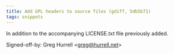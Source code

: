 ```yaml
---
title: Add GPL headers to source files (gdiff, 5db5b71)
tags: snippets
---
```


In addition to the accompanying LICENSE.txt file previously added.

Signed-off-by: Greg Hurrell &lt;greg@hurrell.net&gt;
